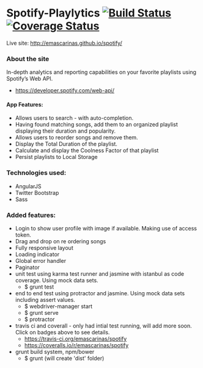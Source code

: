 # Spotify-Playlytics [![Build Status](https://travis-ci.org/emascarinas/spotify.svg?branch=master)](https://travis-ci.org/emascarinas/spotify) [![Coverage Status](https://coveralls.io/repos/emascarinas/spotify/badge.svg)](https://coveralls.io/r/emascarinas/spotify)

Live site: http://emascarinas.github.io/spotify/

### About the site
In-depth analytics and reporting capabilities on your favorite playlists using Spotify’s Web API.
* https://developer.spotify.com/web-api/

#### App Features:
* Allows users to search - with auto-completion.
* Having found matching songs, add them to an organized playlist displaying their duration and popularity.
* Allows users to reorder songs and remove them.
* Display the Total Duration of the playlist.
* Calculate and display the Coolness Factor of that playlist
* Persist playlists to Local Storage

### Technologies used:
* AngularJS
* Twitter Bootstrap
* Sass

### Added features:
* Login to show user profile with image if available. Making use of access token.
* Drag and drop on re ordering songs
* Fully responsive layout
* Loading indicator
* Global error handler
* Paginator
* unit test using karma test runner and jasmine with istanbul as code coverage. Using mock data sets.
  * $ grunt test 
* end to end test using protractor and jasmine. Using mock data sets including assert values.
  * $ webdriver-manager start
  * $ grunt serve
  * $ protractor
* travis ci and coverall - only had intial test running, will add more soon. Click on badges above to see details.
  * https://travis-ci.org/emascarinas/spotify
  * https://coveralls.io/r/emascarinas/spotify
* grunt build system, npm/bower
  * $ grunt (will create 'dist' folder)





